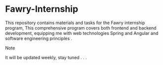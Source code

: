 # Fawry-Internship
This repository contains materials and tasks for the Fawry internship program, This comprehensive program covers both frontend and backend development, equipping me with web technologies Spring and Angular and software engineering principles .
> [!NOTE]
> It will be updated weekly, stay tuned . . .
